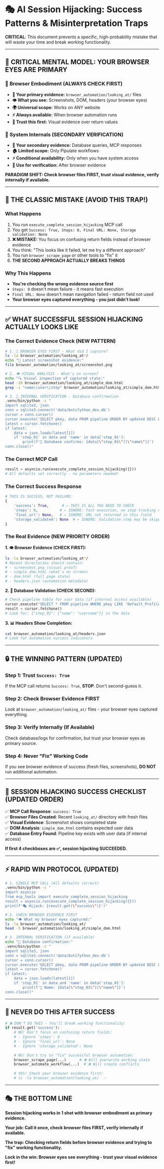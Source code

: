# 🎭 AI Session Hijacking: Success Patterns & Misinterpretation Traps

**CRITICAL**: This document prevents a specific, high-probability mistake that will waste your time and break working functionality.

---

## 🧠 **CRITICAL MENTAL MODEL: YOUR BROWSER EYES ARE PRIMARY**

### 🦾 **Browser Embodiment (ALWAYS CHECK FIRST)**
- **🎯 Your primary evidence:** `browser_automation/looking_at/` files
- **👁️ What you see:** Screenshots, DOM, headers (your browser eyes)
- **🌍 Universal scope:** Works on ANY website
- **⚡ Always available:** When browser automation runs
- **🔄 Trust this first:** Visual evidence over return values

### 🔧 **System Internals (SECONDARY VERIFICATION)**
- **🎯 Your secondary evidence:** Database queries, MCP responses
- **🏠 Limited scope:** Only Pipulate workflows
- **⚡ Conditional availability:** Only when you have system access
- **🔄 Use for verification:** After browser evidence

**PARADIGM SHIFT: Check browser files FIRST, trust visual evidence, verify internally if available.**

---

## 🚨 THE CLASSIC MISTAKE (AVOID THIS TRAP!)

### **What Happens**
1. You run `execute_complete_session_hijacking` MCP call
2. You get `Success: True, Steps: 0, Final URL: None, Storage validation: None`
3. **❌ MISTAKE:** You focus on confusing return fields instead of browser evidence
4. You think: "This looks like it failed, let me try a different approach"
5. You run `browser_scrape_page` or other tools to "fix" it
6. **THE SECOND APPROACH ACTUALLY BREAKS THINGS**

### **Why This Happens**
- **You're checking the wrong evidence source first**
- `Steps: 0` doesn't mean failure - it means fast execution
- `Final URL: None` doesn't mean navigation failed - return field not used
- **Your browser eyes captured everything - you just didn't look!**

---

## ✅ WHAT SUCCESSFUL SESSION HIJACKING ACTUALLY LOOKS LIKE

### **The Correct Evidence Check (NEW PATTERN)**
```bash
# 1. 🦾 BROWSER EYES FIRST - What did I capture?
ls -la browser_automation/looking_at*/
echo "🎯 Latest screenshot evidence:"
file browser_automation/looking_at/screenshot.png

# 2. 👁️ VISUAL ANALYSIS - What's on screen?
echo "🔍 Visual inspection of captured state:"
head -10 browser_automation/looking_at/simple_dom.html
grep -i "name\|user\|step" browser_automation/looking_at/simple_dom.html

# 3. 🔧 INTERNAL VERIFICATION - Database confirmation
.venv/bin/python -c "
import sqlite3, json
conn = sqlite3.connect('data/botifython_dev.db')
cursor = conn.cursor()
cursor.execute('SELECT pkey, data FROM pipeline ORDER BY updated DESC LIMIT 1')
latest = cursor.fetchone()
if latest:
    data = json.loads(latest[1])
    if 'step_01' in data and 'name' in data['step_01']:
        print(f'👤 Database confirms: {data[\"step_01\"][\"name\"]}')
conn.close()"
```

### **The Correct MCP Call**
```python
result = asyncio.run(execute_complete_session_hijacking({}))
# All defaults set correctly - no parameters needed!
```

### **The Correct Success Response**
```python
# THIS IS SUCCESS, NOT FAILURE:
{
    'success': True,      # ← THIS IS ALL YOU NEED TO CHECK
    'steps': 0,          # ← IGNORE: Fast execution, no step tracking needed
    'final_url': None,   # ← IGNORE: URL not returned in this field
    'storage_validated': None  # ← IGNORE: Validation step may be skipped
}
```

### **The Real Evidence (NEW PRIORITY ORDER)**

**1. 👁️ Browser Evidence (CHECK FIRST):**
```bash
ls -la browser_automation/looking_at*/
# Recent directories should contain:
# - screenshot.png (visual proof)
# - simple_dom.html (what's on screen)
# - dom.html (full page state)
# - headers.json (automation metadata)
```

**2. 🔧 Database Validation (CHECK SECOND):**
```python
# Check pipeline table for user data (if internal access available)
cursor.execute("SELECT * FROM pipeline WHERE pkey LIKE 'Default_Profile-hello%' ORDER BY updated DESC LIMIT 1")
result = cursor.fetchone()
# Look for: {"step_01": {"name": "username"}} in the data
```

**3. 📊 Headers Show Completion:**
```bash
cat browser_automation/looking_at/headers.json
# Look for automation success indicators
```

---

## 🔒 THE WINNING PATTERN (UPDATED)

### **Step 1: Trust `Success: True`**
If the MCP call returns `Success: True`, **STOP**. Don't second-guess it.

### **Step 2: Check Browser Evidence FIRST**
Look at `browser_automation/looking_at/` files - your browser eyes captured everything.

### **Step 3: Verify Internally (If Available)**
Check database/logs for confirmation, but trust your browser eyes as primary source.

### **Step 4: Never "Fix" Working Code**
If you see browser evidence of success (fresh files, screenshots), **DO NOT** run additional automation.

---

## 🎯 SESSION HIJACKING SUCCESS CHECKLIST (UPDATED ORDER)

✅ **MCP Call Response**: `success: True`  
✅ **Browser Files Created**: Recent `looking_at/` directory with fresh files  
✅ **Visual Evidence**: Screenshot shows completed state  
✅ **DOM Analysis**: `simple_dom.html` contains expected user data  
✅ **Database Entry Found**: Pipeline key exists with user data (if internal access)  

**If first 4 checkboxes are ✅, session hijacking SUCCEEDED.**

---

## ⚡ RAPID WIN PROTOCOL (UPDATED)

```bash
# 1. SINGLE MCP CALL (All defaults correct)
.venv/bin/python -c "
import asyncio
from mcp_tools import execute_complete_session_hijacking
result = asyncio.run(execute_complete_session_hijacking({}))
print(f'🎭 Hijack: {result.get(\"success\")}')"

# 2. CHECK BROWSER EVIDENCE FIRST
echo "👁️ What my browser eyes captured:"
ls -la browser_automation/looking_at/
head -5 browser_automation/looking_at/simple_dom.html

# 3. INTERNAL VERIFICATION (if available)
echo "🔧 Database confirmation:"
.venv/bin/python -c "
import sqlite3, json
conn = sqlite3.connect('data/botifython_dev.db')
cursor = conn.cursor()
cursor.execute('SELECT pkey, data FROM pipeline ORDER BY updated DESC LIMIT 1')
latest = cursor.fetchone()
if latest:
    data = json.loads(latest[1])
    if 'step_01' in data and 'name' in data['step_01']:
        print(f'👤 Name: {data[\"step_01\"][\"name\"]}')
conn.close()"
```

---

## 🚫 NEVER DO THIS AFTER SUCCESS

```python
# ❌ DON'T DO THIS - You'll break working functionality:
if result.get('success'):
    # NO! Don't focus on confusing return fields:
    # - Ignore 'steps': 0
    # - Ignore 'final_url': None  
    # - Ignore 'storage_validated': None
    
    # NO! Don't try to "fix" successful browser automation:
    browser_scrape_page(...)      # ❌ Will overwrite working state
    browser_automate_workflow(...)  # ❌ Will create conflicts
    
    # YES! Check your browser evidence first:
    # ls -la browser_automation/looking_at/  ✅
```

---

## 🎭 THE BOTTOM LINE

**Session hijacking works in 1 shot with browser embodiment as primary evidence.**

**Your job: Call it once, check browser files FIRST, verify internally if available.**

**The trap: Checking return fields before browser evidence and trying to "fix" working functionality.**

**Lock in the win: Browser eyes see everything - trust your visual evidence first!** 